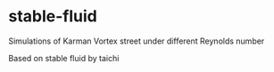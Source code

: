 # stable-fluid
Simulations of Karman Vortex street under different Reynolds number

Based on stable fluid by taichi
